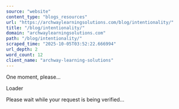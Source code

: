 ```yaml
---
source: "website"
content_type: "blogs_resources"
url: "https://archwaylearningsolutions.com/blog/intentionality/"
title: "/blog/intentionality/"
domain: "archwaylearningsolutions.com"
path: "/blog/intentionality/"
scraped_time: "2025-10-05T03:52:22.666994"
url_depth: 2
word_count: 12
client_name: "archway-learning-solutions"
---
```


One moment, please...

Loader

Please wait while your request is being verified...